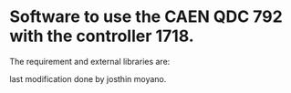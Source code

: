 # Software to use the CAEN QDC 792 with the controller 1718.

The requirement and external libraries are:


last modification done by josthin moyano.